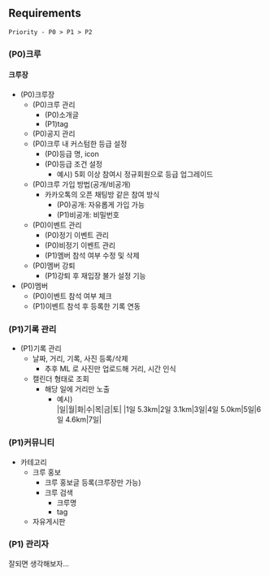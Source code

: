 

## Requirements
```
Priority - P0 > P1 > P2
```

### (P0)크루
#### 크루장
* (P0)크루장
  * (P0)크루 관리
    * (P0)소개글
    * (P1)tag
  * (P0)공지 관리
  * (P0)크루 내 커스텀한 등급 설정
    * (P0)등급 명, icon
    * (P0)등급 조건 설정
      * 예시) 5회 이상 참여시 정규회원으로 등급 업그레이드
  * (P0)크루 가입 방법(공개/비공개)
    * 카카오톡의 오픈 채팅방 같은 참여 방식
      * (P0)공개: 자유롭게 가입 가능
      * (P1)비공개: 비밀번호
  * (P0)이벤트 관리
    * (P0)정기 이벤트 관리
    * (P0)비정기 이벤트 관리
    * (P1)멤버 참석 여부 수정 및 삭제
  * (P0)멤버 강퇴
    * (P1)강퇴 후 재입장 불가 설정 기능
* (P0)멤버
  * (P0)이벤트 참석 여부 체크
  * (P1)이벤트 참석 후 등록한 기록 연동

### (P1)기록 관리
* (P1)기록 관리
  * 날짜, 거리, 기록, 사진 등록/삭제
    * 추후 ML 로 사진만 업로드해 거리, 시간 인식
  * 캘린더 형태로 조회
    * 해당 일에 거리만 노출
      * 예시)  
        |일|월|화|수|목|금|토|
        |1일 5.3km|2일 3.1km|3일|4일 5.0km|5일|6일 4.6km|7일|

### (P1)커뮤니티
* 카테고리
  * 크루 홍보
    * 크루 홍보글 등록(크루장만 가능)
    * 크루 검색
      * 크루명
      * tag
  * 자유게시판

### (P1) 관리자
잘되면 생각해보자...
